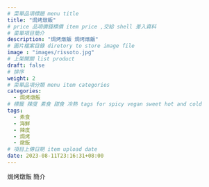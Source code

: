 ```yaml
---
# 菜單品項標題 menu title 
title: "焗烤燉飯"
# price 品項價錢標價 item price ,交給 shell 差入資料
# 菜單項目簡介 
description: "焗烤燉飯 焗烤燉飯"
# 圖片檔案目錄 diretory to store image file
image : "images/rissoto.jpg" 
# 上架開關 list product 
draft: false
# 排序
weight: 2
# 菜單品項分類 menu item categories 
categories:
  - 焗烤燉飯
# 標籤 辣度 素食 甜食 冷熱 tags for spicy vegan sweet hot and cold 
tags:
  - 素食
  - 海鮮
  - 辣度
  - 焗烤
  - 燉飯
# 項目上傳日期 item upload date 
date: 2023-08-11T23:16:31+08:00
---
```


焗烤燉飯 簡介